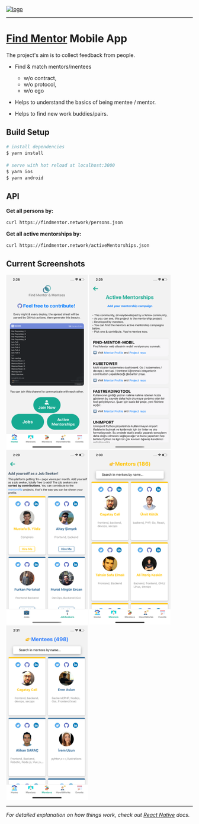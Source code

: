 <a target="_blank" href="https://findmentor.network/"><img height="60" width="60" src="https://i.ibb.co/CnXwRT3/logo.png" alt="logo" border="0"></a>

---

# [Find Mentor](https://github.com/cagataycali/find-mentor) Mobile App

The project's aim is to collect feedback from people.

- Find & match mentors/mentees

  - w/o contract,
  - w/o protocol,
  - w/o ego

- Helps to understand the basics of being mentee / mentor.
- Helps to find new work buddies/pairs.

## Build Setup

```bash
# install dependencies
$ yarn install

# serve with hot reload at localhost:3000
$ yarn ios
$ yarn android

```

## API

**Get all persons by:**

```bash
curl https://findmentor.network/persons.json
```

**Get all active mentorships by:**

```bash
curl https://findmentor.network/activeMentorships.json
```

## Current Screenshots

<img height="470" width="220" alt="HomePage" src="./screen-shots/main.png"/>  <img height="470" width="220" alt="HomePage" src="./screen-shots/active-mentorships.png"/>  <img height="470" width="220" alt="HomePage" src="./screen-shots/jobSeekers.png"/> <img height="470" width="220" alt="HomePage" src="./screen-shots/mentors.png"/> <img height="470" width="220" alt="HomePage" src="./screen-shots/mentees.png"/>

---

_For detailed explanation on how things work, check out [React Native](https://reactnative.dev/) docs._
